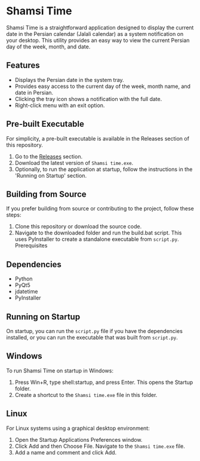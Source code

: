# Shamsi Time

Shamsi Time is a straightforward application designed to display the current date in the Persian calendar (Jalali calendar) as a system notification on your desktop. This utility provides an easy way to view the current Persian day of the week, month, and date.

## Features

-   Displays the Persian date in the system tray.
-   Provides easy access to the current day of the week, month name, and date in Persian.
-   Clicking the tray icon shows a notification with the full date.
-   Right-click menu with an exit option.

## Pre-built Executable

For simplicity, a pre-built executable is available in the Releases section of this repository.

1. Go to the [Releases](https://github.com/m0hammadr3za/shamsi-time/releases) section.
2. Download the latest version of `Shamsi time.exe`.
3. Optionally, to run the application at startup, follow the instructions in the 'Running on Startup' section.

## Building from Source

If you prefer building from source or contributing to the project, follow these steps:

1. Clone this repository or download the source code.
2. Navigate to the downloaded folder and run the build.bat script. This uses PyInstaller to create a standalone executable from `script.py`.
   Prerequisites

## Dependencies

-   Python
-   PyQt5
-   jdatetime
-   PyInstaller

## Running on Startup

On startup, you can run the `script.py` file if you have the dependencies installed, or you can run the executable that was built from `script.py`.

## Windows

To run Shamsi Time on startup in Windows:

1. Press Win+R, type shell:startup, and press Enter. This opens the Startup folder.
2. Create a shortcut to the `Shamsi time.exe` file in this folder.

## Linux

For Linux systems using a graphical desktop environment:

1. Open the Startup Applications Preferences window.
2. Click Add and then Choose File. Navigate to the `Shamsi time.exe` file.
3. Add a name and comment and click Add.
